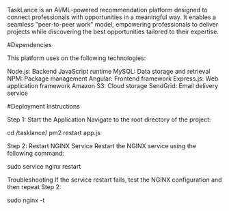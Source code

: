 TaskLance is an AI/ML-powered recommendation platform designed to connect professionals with opportunities in a meaningful way. It enables a seamless "peer-to-peer work" model, empowering professionals to deliver projects while discovering the best opportunities tailored to their expertise.

#Dependencies

This platform uses on the following technologies:

Node.js: Backend JavaScript runtime
MySQL: Data storage and retrieval
NPM: Package management
Angular: Frontend framework
Express.js: Web application framework
Amazon S3: Cloud storage
SendGrid: Email delivery service

#Deployment Instructions

Step 1: Start the Application
Navigate to the root directory of the project:

cd /tasklance/
pm2 restart app.js

Step 2: Restart NGINX Service
Restart the NGINX service using the following command:

sudo service nginx restart

Troubleshooting
If the service restart fails, test the NGINX configuration and then repeat Step 2:

sudo nginx -t
